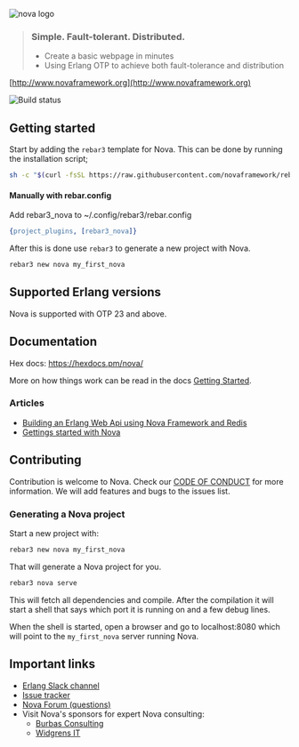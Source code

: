 ![nova logo](https://raw.githubusercontent.com/novaframework/nova/master/priv/static/nova.png)

> ### Simple. Fault-tolerant. Distributed.
> - Create a basic webpage in minutes
> - Using Erlang OTP to achieve both fault-tolerance and distribution

[http://www.novaframework.org](http://www.novaframework.org)

![Build status](https://github.com/novaframework/nova/actions/workflows/erlang.yml/badge.svg)


## Getting started

Start by adding the `rebar3` template for Nova. This can be done by running the installation script;

```bash
sh -c "$(curl -fsSL https://raw.githubusercontent.com/novaframework/rebar3_nova/master/install.sh)"
```

#### Manually with rebar.config

Add rebar3_nova to ~/.config/rebar3/rebar.config
```erlang
{project_plugins, [rebar3_nova]}
```

After this is done use `rebar3` to generate a new project with Nova.

```bash
rebar3 new nova my_first_nova
```




## Supported Erlang versions

Nova is supported with OTP 23 and above.

## Documentation

Hex docs: https://hexdocs.pm/nova/

More on how things work can be read in the docs [Getting Started](https://hexdocs.pm/nova/quick-start.html#content).

### Articles

* [Building an Erlang Web Api using Nova Framework and Redis](https://bercovici-adrian-simon.medium.com/building-an-erlang-web-api-using-nova-framework-and-redis-141edf170ef7)
* [Gettings started with Nova](https://dev.to/taure/getting-started-with-nova-1ioo)

## Contributing

Contribution is welcome to Nova. Check our [CODE OF CONDUCT](CODE_OF_CONDUCT.md) for more information. We will add features and bugs to the issues list.

### Generating a Nova project

Start a new project with:

```bash
rebar3 new nova my_first_nova
```

That will generate a Nova project for you.

```bash
rebar3 nova serve
```

This will fetch all dependencies and compile. After the compilation it will start a shell that says which port it is running on and a few debug lines.

When the shell is started, open a browser and go to localhost:8080 which will point to the `my_first_nova` server running Nova.

## Important links

* [Erlang Slack channel][1]
* [Issue tracker][2]
* [Nova Forum (questions)][3]
* Visit Nova's sponsors for expert Nova consulting:
    * [Burbas Consulting](http://burbasconsulting.com)
    * [Widgrens IT](https://widgrensit.com)

[1]: https://erlef.org/slack-invite/erlanger
[2]: https://github.com/novaframework/nova/issues
[3]: https://erlangforums.com/c/erlang-frameworks/nova-forum/65
